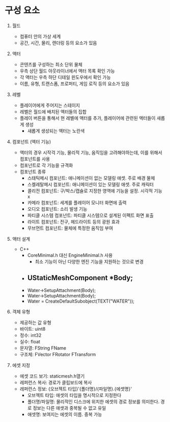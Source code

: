 # 구성 요소
1. 월드
    - 컴퓨터 안의 가상 세계
    - 공간, 시간, 물리, 렌더링 등의 요소가 있음
2. 액터
    - 콘텐츠를 구성하는 최소 단위 물체
    - 우측 상단 월드 아웃라이너에서 액터 목록 확인 가능
    - 각 액터는 우측 하단 디테일 윈도우에서 확인 가능
    - 이름, 유형, 트랜스폼, 프로퍼티, 게임 로직 등의 요소가 있음
3. 레벨
    - 플레이어에게 주어지는 스테이지
    - 레벨은 월드에 배치된 액터들의 집합
    - 플레이 버튼을 통해서 현 레벨에 액터를 추가, 플레이어에 관련된 액터들이 새롭게 생성 
        - 새롭게 생성되는 액터는 노란색
4. 컴포넌트 (액터 기능)
    - 액터의 경우 시작걱 기능, 물리적 기능, 움직임을 고려해야하는데, 이를 위해서 컴포넌트를 사용
    - 컴포넌트로 각 기능을 규격화
    - 컴포넌트 종류
        - 스태틱메시 컴포넌트: 애니메이션이 없는 모델링 애셋. 주로 배경 물체
        - 스켈레탈메시 컴포넌트: 애니메이션이 있는 모델링 애셋. 주로 캐릭터
        - 콜리전 컴포넌트: 구/박스/캡슐로 지정한 영역에 기능을 설정. 시각적 기능 x
        - 카메라 컴포넌트: 세계를 플레이어 모니터 화면에 출력
        - 오디오 컴포넌트: 소리 발생 기능
        - 파티클 시스템 컴포넌트: 파티클 시스템으로 설계된 이펙트 화면 표출
        - 라이트 컴포넌트: 전구, 헤드라이트 등의 광원 효과
        - 무브먼트 컴포넌트: 물체에 특정한 움직임 부여
5. 액터 설계
    - C++
        - CoreMinimal.h 대신 EngineMinimal.h 사용
            - 최소 기능이 아닌 다양한 엔진 기능을 지원하는 것으로 변경
        - UStaticMeshComponent *Body;
            - 
        - Water->SetupAttachment(Body);
        - Water->SetupAttachment(Body);
        - Water = CreateDefaultSubobject<UStaticMeshComponent>(TEXT("WATER"));

6. 객체 유형
    - 제공하는 값 유형
    - 바이트: uint8
    - 정수: int32
    - 실수: float
    - 문자열: FString FName
    - 구조체: FVector FRotator FTransform

7. 에셋 지정
    - 에셋 코드 보기: staticmesh.h열기
    - 레퍼런스 복사: 경로가 클립보드에 복사
    - 레퍼런스 정보: {오브젝트 타입}'{폴더명}/{파일명}.{에셋명}'
        - 오브젝트 타입: 애셋의 타입을 명시적으로 지정한다
        - 폴더명/파일명: 물리적인 디스크에 위치한 에셋의 경로 정보를 의미한다. 경로 정보는 다른 애샛과 중복될 수 없고 유일
        - 애셋명: 보여지는 에셋의 이름. 중복 가능